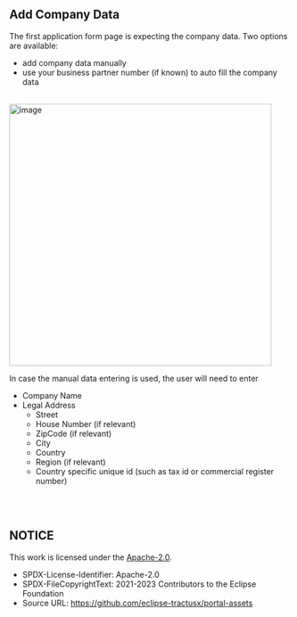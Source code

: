 ## Add Company Data

The first application form page is expecting the company data.
Two options are available:

- add company data manually
- use your business partner number (if known) to auto fill the company data

<br>
<img width="470" alt="image" src="https://user-images.githubusercontent.com/94133633/221654912-44d21a36-3f3a-42c3-bae7-7e8b6013d4ff.png">
<br>

In case the manual data entering is used, the user will need to enter

- Company Name
- Legal Address
  - Street
  - House Number (if relevant)
  - ZipCode (if relevant)
  - City
  - Country
  - Region (if relevant)
  - Country specific unique id (such as tax id or commercial register number)

<br>
<br>

## NOTICE

This work is licensed under the [Apache-2.0](https://www.apache.org/licenses/LICENSE-2.0).

- SPDX-License-Identifier: Apache-2.0
- SPDX-FileCopyrightText: 2021-2023 Contributors to the Eclipse Foundation
- Source URL: https://github.com/eclipse-tractusx/portal-assets
